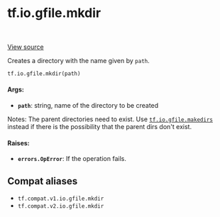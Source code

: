 <div itemscope itemtype="http://developers.google.com/ReferenceObject">
<meta itemprop="name" content="tf.io.gfile.mkdir" />
<meta itemprop="path" content="Stable" />
</div>

# tf.io.gfile.mkdir

<!-- Insert buttons and diff -->

<table class="tfo-notebook-buttons tfo-api" align="left">
</table>

<a target="_blank" href="/code/stable/tensorflow/python/lib/io/file_io.py">View source</a>



Creates a directory with the name given by `path`.

``` python
tf.io.gfile.mkdir(path)
```



<!-- Placeholder for "Used in" -->


#### Args:


* <b>`path`</b>: string, name of the directory to be created

Notes: The parent directories need to exist. Use <a href="../../../tf/io/gfile/makedirs.md"><code>tf.io.gfile.makedirs</code></a>
  instead if there is the possibility that the parent dirs don't exist.

#### Raises:


* <b>`errors.OpError`</b>: If the operation fails.

## Compat aliases

* `tf.compat.v1.io.gfile.mkdir`
* `tf.compat.v2.io.gfile.mkdir`

